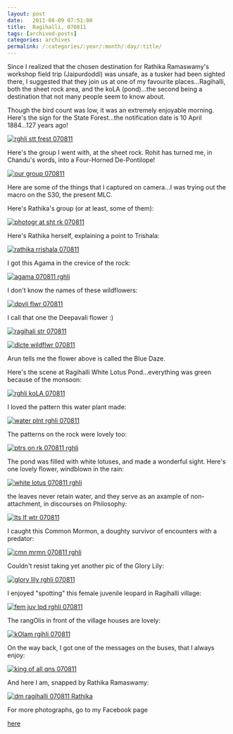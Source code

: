 ```yaml
---
layout: post
date:	2011-08-09 07:51:00
title:  Ragihalli, 070811
tags: [archived-posts]
categories: archives
permalink: /:categories/:year/:month/:day/:title/
---
```

Since I realized that the chosen destination for Rathika Ramaswamy's workshop field trip (Jaipurdoddi) was unsafe, as a tusker had been sighted there, I suggested that they join us at one of my favourite places...Ragihalli, both the sheet rock area, and the koLA (pond)...the second being a destination that not many people seem to know about. 

Though the bird count was low, it was an extremely enjoyable morning. Here's the sign for the State Forest...the notification date is 10 April 1884...127 years ago!


<a href="http://s1142.photobucket.com/albums/n602/Deepapctrsglr/?action=view&amp;current=IMG_4993-1.jpg" target="_blank"><img src="http://i1142.photobucket.com/albums/n602/Deepapctrsglr/IMG_4993-1.jpg" border="0" alt="rghli stt frest 070811"></a>


Here's the group I went with, at the sheet rock. Rohit has turned me, in Chandu's words, into a Four-Horned De-Pontilope!

<a href="http://s1142.photobucket.com/albums/n602/Deepapctrsglr/?action=view&amp;current=IMG_4991.jpg" target="_blank"><img src="http://i1142.photobucket.com/albums/n602/Deepapctrsglr/IMG_4991.jpg" border="0" alt="our group 070811"></a>


Here are some of the things that I captured on camera...I was trying out the macro on the S30, the present MLC.

<lj-cut text="let's begin">



Here's Rathika's group (or at least, some of them):

<a href="http://s1142.photobucket.com/albums/n602/Deepapctrsglr/?action=view&amp;current=IMG_4997.jpg" target="_blank"><img src="http://i1142.photobucket.com/albums/n602/Deepapctrsglr/IMG_4997.jpg" border="0" alt="photogr at sht rk 070811"></a>

Here's Rathika herself, explaining a point to Trishala:

<a href="http://s1142.photobucket.com/albums/n602/Deepapctrsglr/?action=view&amp;current=IMG_5007.jpg" target="_blank"><img src="http://i1142.photobucket.com/albums/n602/Deepapctrsglr/IMG_5007.jpg" border="0" alt="rathika rrishala 070811"></a>


I got this Agama in the crevice of the rock:

<a href="http://s1142.photobucket.com/albums/n602/Deepapctrsglr/?action=view&amp;current=IMG_5000-2.jpg" target="_blank"><img src="http://i1142.photobucket.com/albums/n602/Deepapctrsglr/IMG_5000-2.jpg" border="0" alt="agama 070811 rghli"></a>

I don't know the names of these wildflowers:


<a href="http://s1142.photobucket.com/albums/n602/Deepapctrsglr/?action=view&amp;current=IMG_5027.jpg" target="_blank"><img src="http://i1142.photobucket.com/albums/n602/Deepapctrsglr/IMG_5027.jpg" border="0" alt="dpvli flwr 070811"></a>

I call that one the Deepavali flower :)


<a href="http://s1142.photobucket.com/albums/n602/Deepapctrsglr/?action=view&amp;current=IMG_5029.jpg" target="_blank"><img src="http://i1142.photobucket.com/albums/n602/Deepapctrsglr/IMG_5029.jpg" border="0" alt="ragihali str 070811"></a>


<a href="http://s1142.photobucket.com/albums/n602/Deepapctrsglr/?action=view&amp;current=IMG_5031.jpg" target="_blank"><img src="http://i1142.photobucket.com/albums/n602/Deepapctrsglr/IMG_5031.jpg" border="0" alt="dlcte wildflwr 070811"></a>


Arun tells me the flower above is called the Blue Daze.


Here's the scene at Ragihalli White Lotus Pond...everything was green because of the monsoon:


<a href="http://s1142.photobucket.com/albums/n602/Deepapctrsglr/?action=view&amp;current=IMG_5021.jpg" target="_blank"><img src="http://i1142.photobucket.com/albums/n602/Deepapctrsglr/IMG_5021.jpg" border="0" alt="rghli koLA 070811"></a>

I loved the pattern this water plant made:

<a href="http://s1142.photobucket.com/albums/n602/Deepapctrsglr/?action=view&amp;current=IMG_5023.jpg" target="_blank"><img src="http://i1142.photobucket.com/albums/n602/Deepapctrsglr/IMG_5023.jpg" border="0" alt="water plnt rghli 070811"></a>


The patterns on the rock were lovely too:


<a href="http://s1142.photobucket.com/albums/n602/Deepapctrsglr/?action=view&amp;current=IMG_5026.jpg" target="_blank"><img src="http://i1142.photobucket.com/albums/n602/Deepapctrsglr/IMG_5026.jpg" border="0" alt="ptrs on rk 070811 rghli"></a>

The pond was filled with white lotuses, and made a wonderful sight. Here's one lovely flower, windblown in the rain:


<a href="http://s1142.photobucket.com/albums/n602/Deepapctrsglr/?action=view&amp;current=IMG_5015.jpg" target="_blank"><img src="http://i1142.photobucket.com/albums/n602/Deepapctrsglr/IMG_5015.jpg" border="0" alt="white lotus 070811 rghli"></a>


the leaves never retain water, and they serve as an axample of non-attachment, in discourses on  Philosophy:


<a href="http://s1142.photobucket.com/albums/n602/Deepapctrsglr/?action=view&amp;current=IMG_5017-1.jpg" target="_blank"><img src="http://i1142.photobucket.com/albums/n602/Deepapctrsglr/IMG_5017-1.jpg" border="0" alt="lts lf wtr 070811"></a>

I caught this Common Mormon, a doughty survivor of encounters with a predator:

<a href="http://s1142.photobucket.com/albums/n602/Deepapctrsglr/?action=view&amp;current=IMG_5046-1.jpg" target="_blank"><img src="http://i1142.photobucket.com/albums/n602/Deepapctrsglr/IMG_5046-1.jpg" border="0" alt="cmn mrmn 070811 rghli"></a>


Couldn't resist taking yet another pic of the Glory Lily:


<a href="http://s1142.photobucket.com/albums/n602/Deepapctrsglr/?action=view&amp;current=IMG_4996.jpg" target="_blank"><img src="http://i1142.photobucket.com/albums/n602/Deepapctrsglr/IMG_4996.jpg" border="0" alt="glory lily rghli 070811"></a>


I enjoyed "spotting" this female juvenile leopard in Ragihalli village:


<a href="http://s1142.photobucket.com/albums/n602/Deepapctrsglr/?action=view&amp;current=IMG_5049.jpg" target="_blank"><img src="http://i1142.photobucket.com/albums/n602/Deepapctrsglr/IMG_5049.jpg" border="0" alt="fem juv lpd rghli 070811"></a>


The rangOlis in front of the village houses are lovely:

<a href="http://s1142.photobucket.com/albums/n602/Deepapctrsglr/?action=view&amp;current=IMG_5050.jpg" target="_blank"><img src="http://i1142.photobucket.com/albums/n602/Deepapctrsglr/IMG_5050.jpg" border="0" alt="kOlam rgihli 070811"></a>


On the way back, I got one of the messages on the buses, that I always enjoy:


<a href="http://s1142.photobucket.com/albums/n602/Deepapctrsglr/?action=view&amp;current=IMG_4966-1.jpg" target="_blank"><img src="http://i1142.photobucket.com/albums/n602/Deepapctrsglr/IMG_4966-1.jpg" border="0" alt="king of all qns 070811"></a>

</lj-cut>




And here I am, snapped by Rathika Ramaswamy:


<a href="http://s1142.photobucket.com/albums/n602/Deepapctrsglr/?action=view&amp;current=Deepa-2.jpg" target="_blank"><img src="http://i1142.photobucket.com/albums/n602/Deepapctrsglr/Deepa-2.jpg" border="0" alt="dm ragihalli 070811 Rathika"></a>


For more photographs,  go to my Facebook page

<a href="http://www.facebook.com/media/set/?set=a.10150260732698878.339964.587058877&type=1"> here </a>
